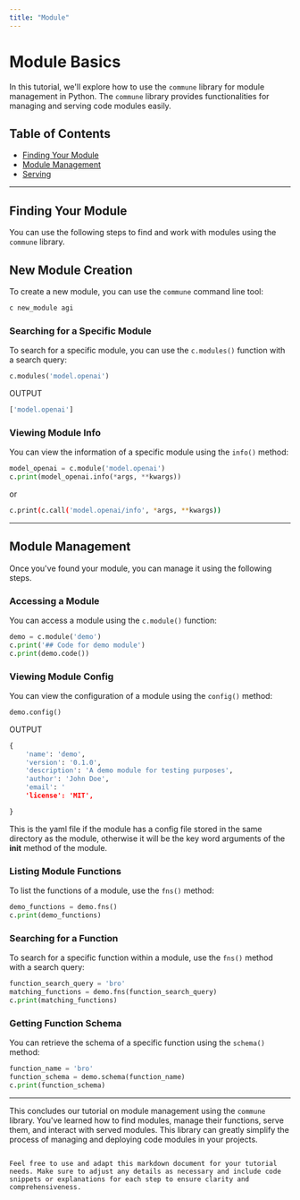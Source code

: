 ```yaml
---
title: "Module"
---
```

# Module Basics

In this tutorial, we'll explore how to use the `commune` library for module management in Python. The `commune` library provides functionalities for managing and serving code modules easily.

## Table of Contents
- [Finding Your Module](#finding-your-module)
- [Module Management](#module-management)
- [Serving](#serving)

---

## Finding Your Module

You can use the following steps to find and work with modules using the `commune` library.

## New Module Creation
To create a new module, you can use the `commune` command line tool:

```bash
c new_module agi
```

### Searching for a Specific Module
To search for a specific module, you can use the `c.modules()` function with a search query:

```python
c.modules('model.openai')
```
OUTPUT
```python
['model.openai']
```

### Viewing Module Info
You can view the information of a specific module using the `info()` method:

```python
model_openai = c.module('model.openai')
c.print(model_openai.info(*args, **kwargs))
```
or 
```bash
c.print(c.call('model.openai/info', *args, **kwargs))
```


---

## Module Management

Once you've found your module, you can manage it using the following steps.

### Accessing a Module
You can access a module using the `c.module()` function:

```python
demo = c.module('demo')
c.print('## Code for demo module')
c.print(demo.code())
```

### Viewing Module Config
You can view the configuration of a module using the `config()` method:

```python
demo.config()
```

OUTPUT
```python
{
    'name': 'demo',
    'version': '0.1.0',
    'description': 'A demo module for testing purposes',
    'author': 'John Doe',
    'email': '
    'license': 'MIT',

}
```

This is the yaml file if the module has a config file stored in the same directory as the module, otherwise it will be the key word arguments of the __init__ method of the module.


### Listing Module Functions
To list the functions of a module, use the `fns()` method:

```python
demo_functions = demo.fns()
c.print(demo_functions)
```

### Searching for a Function
To search for a specific function within a module, use the `fns()` method with a search query:

```python
function_search_query = 'bro'
matching_functions = demo.fns(function_search_query)
c.print(matching_functions)
```

### Getting Function Schema
You can retrieve the schema of a specific function using the `schema()` method:

```python
function_name = 'bro'
function_schema = demo.schema(function_name)
c.print(function_schema)
```
---

This concludes our tutorial on module management using the `commune` library. You've learned how to find modules, manage their functions, serve them, and interact with served modules. This library can greatly simplify the process of managing and deploying code modules in your projects.
```

Feel free to use and adapt this markdown document for your tutorial needs. Make sure to adjust any details as necessary and include code snippets or explanations for each step to ensure clarity and comprehensiveness.